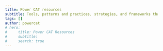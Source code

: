 ```yaml
---
title: Power CAT resources
subtitle: Tools, patterns and practices, strategies, and frameworks that are based on real-world experience with customers, backed by expertise of our solution architects, engineers, and program managers.
tags: []
author: powercat
# hero:
#     title: Power CAT Resources
#     subtitle: 
#     search: true
---
```

<!-- {% include featured.html tag="tool" title="" subtitle="Tools" %}

{% include featured.html tag="guidance" title="" subtitle="Guidance" %} -->

